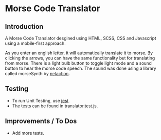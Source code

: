 # Morse Code Translator

## Introduction
A Morse Code Translator desgined using HTML, SCSS, CSS and Javascript using a mobile-first approach.

As you enter an english letter, it will automatically translate it to morse. By clicking the arrows, you can have the same functionality but for translating from morse. There is a light bulb button to toggle light mode and a sound button to hear the morse code speech. The sound was done using a library called morseSynth by [netaction](https://github.com/netAction/morseSynth).

## Testing
* To run Unit Testing, use [jest](https://jestjs.io/).
* The tests can be found  in translator.test.js.

## Improvements / To Dos

* Add more tests.
